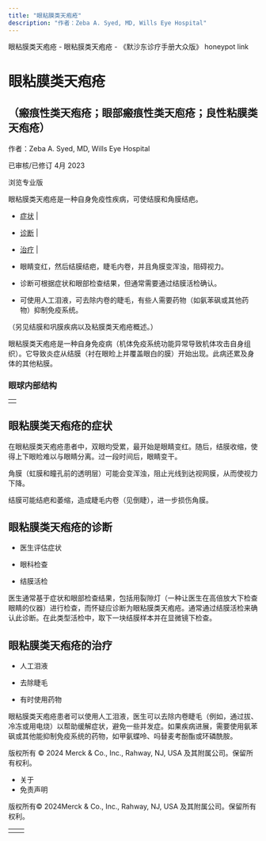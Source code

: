 ```yaml
---
title: "眼粘膜类天疱疮"
description: "作者：Zeba A. Syed, MD, Wills Eye Hospital"
---
```


﻿眼粘膜类天疱疮 \- 眼粘膜类天疱疮 \- 《默沙东诊疗手册大众版》 honeypot link

# 眼粘膜类天疱疮

## （瘢痕性类天疱疮；眼部瘢痕性类天庖疮；良性粘膜类天疱疮）

作者：Zeba A. Syed, MD, Wills Eye Hospital

已审核/已修订 4月 2023

浏览专业版

眼粘膜类天疱疮是一种自身免疫性疾病，可使结膜和角膜结疤。

- [症状](#症状_v26443670_zh) \|
- [诊断](#诊断_v26443676_zh) \|
- [治疗](#治疗_v26443687_zh) \|

- 眼睛变红，然后结膜结疤，睫毛内卷，并且角膜变浑浊，阻碍视力。

- 诊断可根据症状和眼部检查结果，但通常需要通过结膜活检确认。

- 可使用人工泪液，可去除内卷的睫毛，有些人需要药物（如氨苯砜或其他药物）抑制免疫系统。


（另见结膜和巩膜疾病以及粘膜类天疱疮概述。）

眼粘膜类天疱疮是一种自身免疫病（机体免疫系统功能异常导致机体攻击自身组织）。它导致炎症从结膜（衬在眼睑上并覆盖眼白的膜）开始出现。此病还累及身体的其他粘膜。

### 眼球内部结构

|     |
| --- |
|  |

## 眼粘膜类天疱疮的症状

在眼粘膜类天疱疮患者中，双眼均受累，最开始是眼睛变红。随后，结膜收缩，使得上下眼睑难以与眼睛分离。过一段时间后，眼睛变干。

角膜（虹膜和瞳孔前的透明层）可能会变浑浊，阻止光线到达视网膜，从而使视力下降。

结膜可能结疤和萎缩，造成睫毛内卷（见倒睫），进一步损伤角膜。

## 眼粘膜类天疱疮的诊断

- 医生评估症状

- 眼科检查

- 结膜活检


医生通常基于症状和眼部检查结果，包括用裂隙灯（一种让医生在高倍放大下检查眼睛的仪器）进行检查，而怀疑应诊断为眼粘膜类天疱疮。通常通过结膜活检来确认此诊断。在此类型活检中，取下一块结膜样本并在显微镜下检查。

## 眼粘膜类天疱疮的治疗

- 人工泪液

- 去除睫毛

- 有时使用药物


眼粘膜类天疱疮患者可以使用人工泪液，医生可以去除内卷睫毛（例如，通过拔、冷冻或用电烧）以帮助缓解症状，避免一些并发症。如果疾病进展，需要使用氨苯砜或其他能抑制免疫系统的药物，如甲氨蝶呤、吗替麦考酚酯或环磷酰胺。



版权所有 © 2024
Merck & Co., Inc., Rahway, NJ, USA 及其附属公司。保留所有权利。

- 关于
- 免责声明

版权所有© 2024Merck & Co., Inc., Rahway, NJ, USA 及其附属公司。保留所有权利。

|     |     |
| --- | --- |
|  |  |